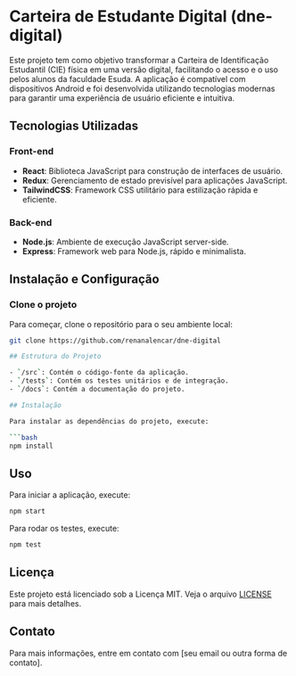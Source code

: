 # Carteira de Estudante Digital (dne-digital)

Este projeto tem como objetivo transformar a Carteira de Identificação Estudantil (CIE) física em uma versão digital, facilitando o acesso e o uso pelos alunos da faculdade Esuda. A aplicação é compatível com dispositivos Android e foi desenvolvida utilizando tecnologias modernas para garantir uma experiência de usuário eficiente e intuitiva.

## Tecnologias Utilizadas

### Front-end
- **React**: Biblioteca JavaScript para construção de interfaces de usuário.
- **Redux**: Gerenciamento de estado previsível para aplicações JavaScript.
- **TailwindCSS**: Framework CSS utilitário para estilização rápida e eficiente.

### Back-end
- **Node.js**: Ambiente de execução JavaScript server-side.
- **Express**: Framework web para Node.js, rápido e minimalista.

## Instalação e Configuração

### Clone o projeto
Para começar, clone o repositório para o seu ambiente local:
```sh
git clone https://github.com/renanalencar/dne-digital

## Estrutura do Projeto

- `/src`: Contém o código-fonte da aplicação.
- `/tests`: Contém os testes unitários e de integração.
- `/docs`: Contém a documentação do projeto.

## Instalação

Para instalar as dependências do projeto, execute:

```bash
npm install
```

## Uso

Para iniciar a aplicação, execute:

```bash
npm start
```

Para rodar os testes, execute:

```bash
npm test
```

## Licença

Este projeto está licenciado sob a Licença MIT. Veja o arquivo [LICENSE](LICENSE) para mais detalhes.

## Contato

Para mais informações, entre em contato com [seu email ou outra forma de contato].
